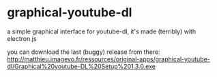# graphical-youtube-dl
 a simple graphical interface for youtube-dl, it's made (terribly) with electron.js

you can download the last (buggy) release from there:
http://matthieu.imagevo.fr/ressources/original-apps/graphical-youtube-dl/Graphical%20youtube-DL%20Setup%201.3.0.exe

